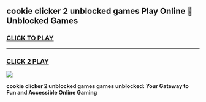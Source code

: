 
## cookie clicker 2 unblocked games Play Online 👋 Unblocked Games
<h3>
<a href="https://premium.freeplayer.one?title=cookie_clicker_2_unblocked_games&ref=19F">CLICK TO PLAY</a></h3>
<hr>

<h3>
<a href="https://premium.freeplayer.one?title=cookie_clicker_2_unblocked_games&ref=19F">CLICK 2 PLAY</a>
  
</h3>

<a href="https://premium.freeplayer.one?title=cookie_clicker_2_unblocked_games&ref=19F"><img src="https://clearcache.store/games.png"></a>


**cookie clicker 2 unblocked games games unblocked: Your Gateway to Fun and Accessible Online Gaming**
